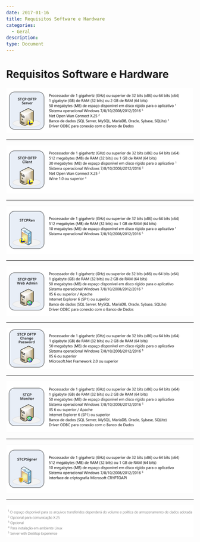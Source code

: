 ```yaml
---
date: 2017-01-16
title: Requisitos Software e Hardware
categories:
  - Geral
description: 
type: Document
---
```


# Requisitos Software e Hardware

![](/images/imagem4/imgR100.png)   

----
![](/images/imagem4/imgR101.png) 

----
![](/images/imagem4/imgR102.png)  

----
![](/images/imagem4/imgR103.png) 

----
![](/images/imagem4/imgR104.png) 

----
![](/images/imagem4/imgR105.png)  

----
![](/images/imagem4/imgR106.png)  

-----
![](/images/imagem4/imgR107.png)  

